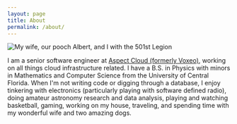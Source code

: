 ```yaml
---
layout: page
title: About
permalink: /about/
---
```


<img src="{{ site.baseurl }}/assets/images/me.jpg" title="My wife, our pooch Albert, and I with the 501st Legion" class="profile">

I am a senior software engineer at [Aspect Cloud (formerly Voxeo)](http://voxeo.com/),
working on all things cloud infrastructure related. I have a B.S. in Physics
with minors in Mathematics and Computer Science from the University of Central
Florida. When I'm not writing code or digging through a database, I enjoy
tinkering with electronics (particularly playing with software defined radio),
doing amateur astronomy research and data analysis, playing and watching
basketball, gaming, working on my house, traveling, and spending time with my
wonderful wife and two amazing dogs.


[centrarium]: https://github.com/bencentra/centrarium
[bencentra]: http://bencentra.com
[jekyll]: https://github.com/jekyll/jekyll
